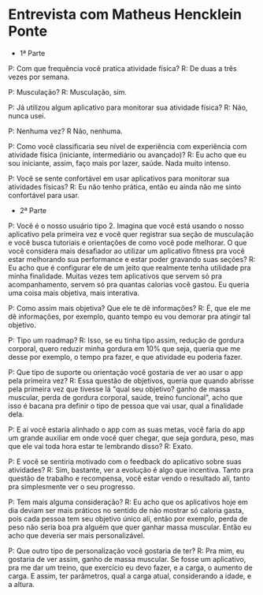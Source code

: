 # Entrevista com Matheus Hencklein Ponte

- 1ª Parte

P: Com que frequência você pratica atividade física?
R: De duas a três vezes por semana.

P: Musculação?
R: Musculação, sim.

P: Já utilizou algum aplicativo para monitorar sua atividade física?
R: Não, nunca usei.

P: Nenhuma vez?
R Não, nenhuma.

P: Como você classificaria seu nível de experiência com experiência com atividade física (iniciante, intermediário ou avançado)?
R: Eu acho que eu sou iniciante, assim, faço mais por lazer, saúde. Nada muito intenso.

P: Você se sente confortável em usar aplicativos para monitorar sua atividades físicas?
R: Eu não tenho prática, então eu ainda não me sinto confortável para usar.


- 2ª Parte

P: Você é o nosso usuário tipo 2. Imagina que você está usando o nosso aplicativo pela primeira vez e você quer registrar sua seção de musculação e você busca tutoriais e orientações de como você pode melhorar. O que você considera mais desafiador ao utilizar um aplicativo fitness pra você estar melhorando sua performance e estar poder gravando suas seções?
R: Eu acho que é configurar ele de um jeito que realmente tenha utilidade pra minha finalidade. Muitas vezes tem aplicativos que servem só pra acompanhamento, servem só pra quantas calorias você gastou. Eu queria uma coisa mais objetiva, mais interativa.

P: Como assim mais objetiva? Que ele te dê informações?
R: É, que ele me dê informações, por exemplo, quanto tempo eu vou demorar pra atingir tal objetivo.

P: Tipo um roadmap?
R: Isso, se eu tinha tipo assim, redução de gordura corporal, quero reduzir minha gordura em 10% que seja, queria que me desse por exemplo, o tempo pra fazer, e que atividade eu poderia fazer.

P: Que tipo de suporte ou orientação você gostaria de ver ao usar o app pela primeira vez?
R: Essa questão de objetivos, queria que quando abrisse pela primeira vez que tivesse lá "qual seu objetivo? ganho de massa muscular, perda de gordura corporal, saúde, treino funcional", acho que isso é bacana pra definir o tipo de pessoa que vai usar, qual a finalidade dela.

P: E aí você estaria alinhado o app com as suas metas, você faria do app um grande auxiliar em onde você quer chegar, que seja gordura, peso, mas que ele vai toda hora estar te lembrando disso?
R: Exato.

P: E você se sentiria motivado com o feedback do aplicativo sobre suas atividades?
R: Sim, bastante, ver a evolução é algo que incentiva. Tanto pra questão de trabalho e recompensa, você estar vendo o resultado alí, tanto pra simplesmente ver o seu progresso.

P: Tem mais alguma consideração?
R: Eu acho que os aplicativos hoje em dia deviam ser mais práticos no sentido de não mostrar só caloria gasta, pois cada pessoa tem seu objetivo único alí, então por exemplo, perda de peso não seria boa pra alguém que quer ganhar massa muscular. Então eu acho que deveria ser mais personalizável.

P: Que outro tipo de personalização você gostaria de ter?
R: Pra mim, eu gostaria de ver assim, ganho de massa muscular. Se fosse um aplicativo, pra me dar um treino, que exercício eu devo fazer, e a carga, o aumento de carga. E assim, ter parâmetros, qual a carga atual, considerando a idade, e a altura.